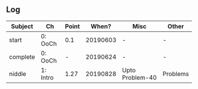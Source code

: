 ## Log


Subject | Ch | Point | When? | Misc | Other
--- | --- | --- | --- |--- |---
start | 0: OoCh | 0.1 | 20190603 | - | -
complete | 0: OoCh | - | 20190624 | - | -
niddle | 1: Intro | 1.27 | 20190828 | Upto Problem-40 | Problems
